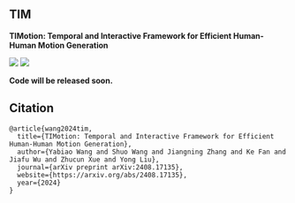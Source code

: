 ## TIM
**TIMotion: Temporal and Interactive Framework for Efficient Human-Human Motion Generation**

<a href='https://aigc-explorer.github.io/TIMotion-page/'><img src='https://img.shields.io/badge/Project-Page-Green'></a> <a href='https://arxiv.org/abs/2408.17135'><img src='https://img.shields.io/badge/Paper-Arxiv-red'></a> 

**Code will be released soon.** 

  
## Citation	

```
@article{wang2024tim,
  title={TIMotion: Temporal and Interactive Framework for Efficient Human-Human Motion Generation},
  author={Yabiao Wang and Shuo Wang and Jiangning Zhang and Ke Fan and Jiafu Wu and Zhucun Xue and Yong Liu},
  journal={arXiv preprint arXiv:2408.17135},
  website={https://arxiv.org/abs/2408.17135},
  year={2024}
}
```
